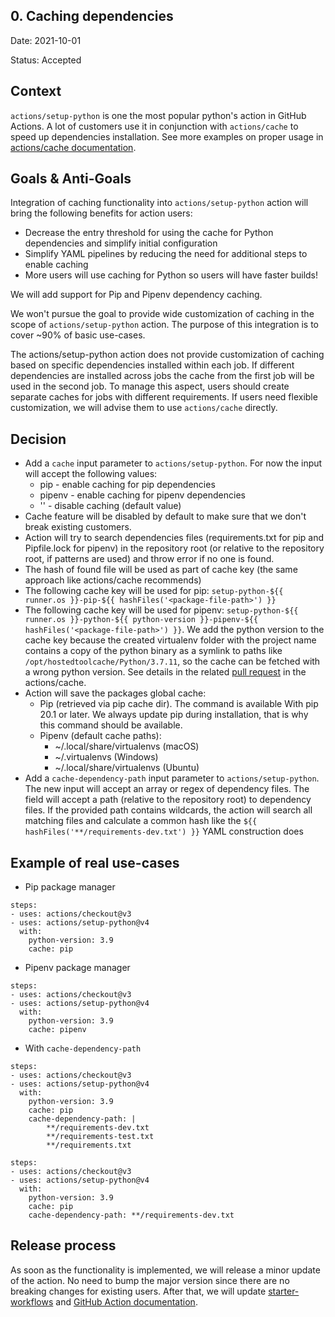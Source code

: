 ## 0. Caching dependencies

Date: 2021-10-01

Status: Accepted

## Context

`actions/setup-python` is one the most popular python's action in GitHub Actions. A lot of customers use it in conjunction with `actions/cache` to speed up dependencies installation.
See more examples on proper usage in [actions/cache documentation](https://github.com/actions/cache/blob/main/examples.md#python---pip).

## Goals & Anti-Goals

Integration of caching functionality into `actions/setup-python` action will bring the following benefits for action users:
 - Decrease the entry threshold for using the cache for Python dependencies and simplify initial configuration
 - Simplify YAML pipelines by reducing the need for additional steps to enable caching
 - More users will use caching for Python so users will have faster builds!

We will add support for Pip and Pipenv dependency caching.

We won't pursue the goal to provide wide customization of caching in the scope of `actions/setup-python` action. The purpose of this integration is to cover ~90% of basic use-cases. 

The actions/setup-python action does not provide customization of caching based on specific dependencies installed within each job. If different dependencies are installed across jobs the cache from the first job will be used in the second job. To manage this aspect, users should create separate caches for jobs with different requirements. If users need flexible customization, we will advise them to use `actions/cache` directly.

## Decision

 - Add a `cache` input parameter to `actions/setup-python`. For now the input will accept the following values:
    - pip - enable caching for pip dependencies
    - pipenv - enable caching for pipenv dependencies
    - '' - disable caching (default value)
 - Cache feature will be disabled by default to make sure that we don't break existing customers.
 - Action will try to search dependencies files (requirements.txt for pip and Pipfile.lock for pipenv) in the repository root (or relative to the repository root, if patterns are used) and throw error if no one is found.
 - The hash of found file will be used as part of cache key (the same approach like actions/cache recommends)
 - The following cache key will be used for pip: `setup-python-${{ runner.os }}-pip-${{ hashFiles('<package-file-path>') }}`
 - The following cache key will be used for pipenv: `setup-python-${{ runner.os }}-python-${{ python-version }}-pipenv-${{ hashFiles('<package-file-path>') }}`. We add the python version to the cache key because the created virtualenv folder with the project name contains a copy of the python binary as a symlink to paths like `/opt/hostedtoolcache/Python/3.7.11`, so the cache can be fetched with a wrong python version. See details in the related [pull request](https://github.com/actions/cache/pull/607) in the actions/cache.
 - Action will save the packages global cache:
    - Pip (retrieved via pip cache dir). The command is available With pip 20.1 or later. We always update pip during installation, that is why this command should be available.
    - Pipenv (default cache paths):
        - ~/.local/share/virtualenvs (macOS)
        - ~/.virtualenvs (Windows)
        - ~/.local/share/virtualenvs (Ubuntu)
 - Add a `cache-dependency-path` input parameter to `actions/setup-python`. The new input will accept an array or regex of dependency files. The field will accept a path (relative to the repository root) to dependency files. If the provided path contains wildcards, the action will search all matching files and calculate a common hash like the `${{ hashFiles('**/requirements-dev.txt') }}` YAML construction does

## Example of real use-cases

 - Pip package manager

```
steps:
- uses: actions/checkout@v3
- uses: actions/setup-python@v4
  with:
    python-version: 3.9
    cache: pip
```

 - Pipenv package manager

```
steps:
- uses: actions/checkout@v3
- uses: actions/setup-python@v4
  with:
    python-version: 3.9
    cache: pipenv
```
- With `cache-dependency-path`

```
steps:
- uses: actions/checkout@v3
- uses: actions/setup-python@v4
  with:
    python-version: 3.9
    cache: pip
    cache-dependency-path: |
        **/requirements-dev.txt
        **/requirements-test.txt
        **/requirements.txt
```


```
steps:
- uses: actions/checkout@v3
- uses: actions/setup-python@v4
  with:
    python-version: 3.9
    cache: pip
    cache-dependency-path: **/requirements-dev.txt
```

## Release process

As soon as the functionality is implemented, we will release a minor update of the action. No need to bump the major version since there are no breaking changes for existing users. After that, we will update [starter-workflows](https://github.com/actions/starter-workflows/blob/main/ci/python-app.yml) and [GitHub Action documentation](https://docs.github.com/en/actions/automating-builds-and-tests/building-and-testing-python#caching-dependencies).
